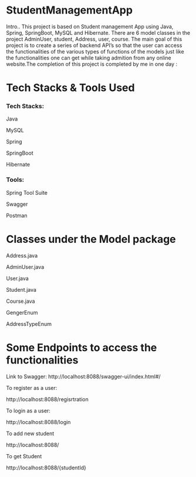 # StudentManagementApp

Intro..
This project is based on Student management App using Java, Spring, SpringBoot, MySQL and Hibernate. There are 6 model classes in the project AdminUser, student, Address, user, course. The main goal of this project is to create a series of backend API’s so that the user can access the functionalities of the various types of functions of the models just like the functionalities one can get while taking admition from any online website.The completion of this project is completed by me in one day :




<h1>Tech Stacks & Tools Used</h1>
<h3>Tech Stacks:</h3>

Java

MySQL

Spring

SpringBoot

Hibernate

<h3>Tools:</h3>

Spring Tool Suite

Swagger

Postman

<h1>Classes under the Model package</h1>
Address.java

AdminUser.java

User.java

Student.java

Course.java

GengerEnum

AddressTypeEnum


<h1>Some Endpoints to access the functionalities</h1>

Link to Swagger: http://localhost:8088/swagger-ui/index.html#/

To register as a user:

http://localhost:8088/regisrtration

To login as a user:

http://localhost:8088/login

To add new student

http://localhost:8088/

To get Student

http://localhost:8088/{studentId}
